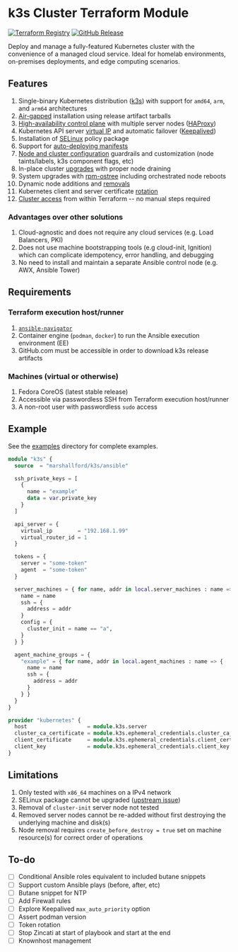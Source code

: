 # k3s Cluster Terraform Module

[![Terraform Registry](https://img.shields.io/badge/terraform-ansible--k3s-%23844FBA?logo=terraform&logoColor=%23844FBA)](https://registry.terraform.io/modules/marshallford/k3s/ansible/latest)
[![GitHub Release](https://img.shields.io/github/v/release/marshallford/terraform-ansible-k3s?sort=semver&display_name=release&logo=github)](https://github.com/marshallford/terraform-ansible-k3s/releases)

Deploy and manage a fully-featured Kubernetes cluster with the convenience of a managed cloud service. Ideal for homelab environments, on-premises deployments, and edge computing scenarios.

## Features

1. Single-binary Kubernetes distribution ([k3s](https://docs.k3s.io/)) with support for `amd64`, `arm`, and `arm64` architectures
2. [Air-gapped](https://docs.k3s.io/installation/airgap) installation using release artifact tarballs
3. [High-availability control plane](https://docs.k3s.io/architecture#high-availability-k3s) with multiple server nodes ([HAProxy](https://www.haproxy.org/))
4. Kubernetes API server [virtual IP](https://docs.k3s.io/architecture#fixed-registration-address-for-agent-nodes) and automatic failover ([Keepalived](https://www.keepalived.org/))
5. Installation of [SELinux](https://docs.k3s.io/advanced#selinux-support) policy package
6. Support for [auto-deploying manifests](https://docs.k3s.io/installation/packaged-components#auto-deploying-manifests-addons)
7. [Node and cluster configuration](https://docs.k3s.io/installation/configuration) guardrails and customization (node taints/labels, k3s component flags, etc)
8. In-place cluster [upgrades](https://docs.k3s.io/upgrades/manual#upgrade-k3s-using-the-binary) with proper node draining
9. System upgrades with [rpm-ostree](https://coreos.github.io/rpm-ostree/) including orchestrated node reboots
10. Dynamic node additions and [removals](https://docs.k3s.io/installation/uninstall)
11. Kubernetes client and server certificate [rotation](https://docs.k3s.io/cli/certificate#checking-expiration-dates)
12. [Cluster access](https://docs.k3s.io/cluster-access) from within Terraform -- no manual steps required

### Advantages over other solutions

1. Cloud-agnostic and does not require any cloud services (e.g. Load Balancers, PKI)
2. Does not use machine bootstrapping tools (e.g cloud-init, Ignition) which can complicate idempotency, error handling, and debugging
3. No need to install and maintain a separate Ansible control node (e.g. AWX, Ansible Tower)

## Requirements

### Terraform execution host/runner

1. [`ansible-navigator`](https://ansible.readthedocs.io/projects/navigator/installation/)
2. Container engine (`podman`, `docker`) to run the Ansible execution environment (EE)
3. GitHub.com must be accessible in order to download k3s release artifacts

### Machines (virtual or otherwise)

1. Fedora CoreOS (latest stable release)
2. Accessible via passwordless SSH from Terraform execution host/runner
3. A non-root user with passwordless `sudo` access

## Example

See the [examples](/examples) directory for complete examples.

```terraform
module "k3s" {
  source  = "marshallford/k3s/ansible"

  ssh_private_keys = [
    {
      name = "example"
      data = var.private_key
    }
  ]

  api_server = {
    virtual_ip        = "192.168.1.99"
    virtual_router_id = 1
  }

  tokens = {
    server = "some-token"
    agent  = "some-token"
  }

  server_machines = { for name, addr in local.server_machines : name => {
    name = name
    ssh = {
      address = addr
    }
    config = {
      cluster_init = name == "a",
    }
  } }

  agent_machine_groups = {
    "example" = { for name, addr in local.agent_machines : name => {
      name = name
      ssh = {
        address = addr
      }
    } }
  }
}

provider "kubernetes" {
  host                   = module.k3s.server
  cluster_ca_certificate = module.k3s.ephemeral_credentials.cluster_ca_certificate
  client_certificate     = module.k3s.ephemeral_credentials.client_certificate
  client_key             = module.k3s.ephemeral_credentials.client_key
}
```

## Limitations

1. Only tested with `x86_64` machines on a IPv4 network
2. SELinux package cannot be upgraded ([upstream issue](https://github.com/coreos/rpm-ostree/issues/2127))
3. Removal of `cluster-init` server node not tested
4. Removed server nodes cannot be re-added without first destroying the underlying machine and disk(s)
5. Node removal requires `create_before_destroy = true` set on machine resource(s) for correct order of operations

## To-do

- [ ] Conditional Ansible roles equivalent to included butane snippets
- [ ] Support custom Ansible plays (before, after, etc)
- [ ] Butane snippet for NTP
- [ ] Add Firewall rules
- [ ] Explore Keepalived `max_auto_priority` option
- [ ] Assert podman version
- [ ] Token rotation
- [ ] Stop Zincati at start of playbook and start at the end
- [ ] Knownhost management
